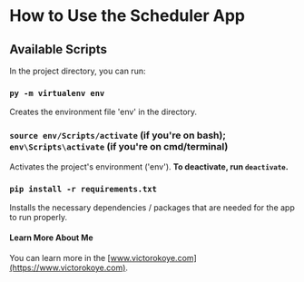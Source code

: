 # How to Use the Scheduler App

## Available Scripts

In the project directory, you can run:

### `py -m virtualenv env`

Creates the environment file 'env' in the directory.

### `source env/Scripts/activate` (if you're on bash); `env\Scripts\activate` (if you're on cmd/terminal)

Activates the project's environment ('env').
**To deactivate, run `deactivate`.**

### `pip install -r requirements.txt`
Installs the necessary dependencies / packages that are needed for the app to run properly.

#### Learn More About Me

You can learn more in the [www.victorokoye.com](https://www.victorokoye.com).

